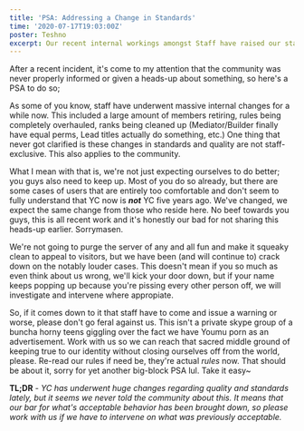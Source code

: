 ```yaml
---
title: 'PSA: Addressing a Change in Standards'
time: '2020-07-17T19:03:00Z'
poster: Teshno
excerpt: Our recent internal workings amongst Staff have raised our standards, both for ourselves and for the community.
---
```


After a recent incident, it's come to my attention that the community was never properly informed or given a heads-up about something, so here's a PSA to do so;

As some of you know, staff have underwent massive internal changes for a while now. This included a large amount of members retiring, rules being completely overhauled, ranks being cleaned up (Mediator/Builder finally have equal perms, Lead titles actually do something, etc.)
One thing that never got clarified is these changes in standards and quality are not staff-exclusive. This also applies to the community.

What I mean with that is, we're not just expecting ourselves to do better; you guys also need to keep up. Most of you do so already, but there are some cases of users that are entirely too comfortable and don't seem to fully understand that YC now is ***not*** YC five years ago. We've changed, we expect the same change from those who reside here. No beef towards you guys, this is all recent work and it's honestly our bad for not sharing this heads-up earlier. Sorrymasen.

We're not going to purge the server of any and all fun and make it squeaky clean to appeal to visitors, but we have been (and will continue to) crack down on the notably louder cases. This doesn't mean if you so much as even think about us wrong, we'll kick your door down, but if your name keeps popping up because you're pissing every other person off, we will investigate and intervene where appropiate.

So, if it comes down to it that staff have to come and issue a warning or worse, please don't go feral against us. This isn't a private skype group of a buncha horny teens giggling over the fact we have Youmu porn as an advertisement. Work with us so we can reach that sacred middle ground of keeping true to our identity without closing ourselves off from the world, please. Re-read our rules if need be, they're actual *rules* now. That should be about it, sorry for yet another big-block PSA lul. Take it easy~

**TL;DR** - *YC has underwent huge changes regarding quality and standards lately, but it seems we never told the community about this. It means that our bar for what's acceptable behavior has been brought down, so please work with us if we have to intervene on what was previously acceptable.*